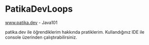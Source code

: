 # PatikaDevLoops
 www.patika.dev -  Java101
 
 
 patika.dev ile öğrendiklerim hakkında pratiklerim. Kullandığınız IDE ile console üzerinden çalıştırabilirsiniz.

